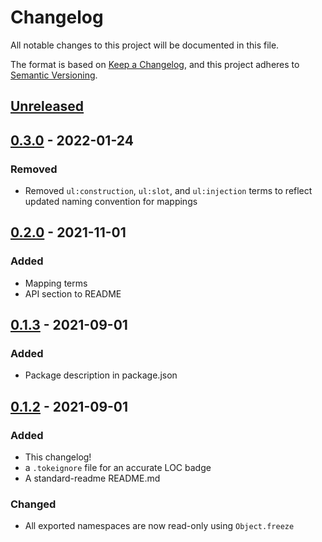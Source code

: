 # Changelog

All notable changes to this project will be documented in this file.

The format is based on [Keep a Changelog](https://keepachangelog.com/en/1.0.0/),
and this project adheres to [Semantic Versioning](https://semver.org/spec/v2.0.0.html).

## [Unreleased]

## [0.3.0] - 2022-01-24

### Removed

- Removed `ul:construction`, `ul:slot`, and `ul:injection` terms to reflect updated naming convention for mappings

## [0.2.0] - 2021-11-01

### Added

- Mapping terms
- API section to README

## [0.1.3] - 2021-09-01

### Added

- Package description in package.json

## [0.1.2] - 2021-09-01

### Added

- This changelog!
- a `.tokeignore` file for an accurate LOC badge
- A standard-readme README.md

### Changed

- All exported namespaces are now read-only using `Object.freeze`

[unreleased]: https://github.com/underlay/namespaces/compare/v0.3.0...HEAD
[0.3.0]: https://github.com/underlay/namespaces/releases/tag/v0.3.0
[0.2.0]: https://github.com/underlay/namespaces/releases/tag/v0.2.0
[0.1.3]: https://github.com/underlay/namespaces/releases/tag/v0.1.3
[0.1.2]: https://github.com/underlay/namespaces/releases/tag/v0.1.2
